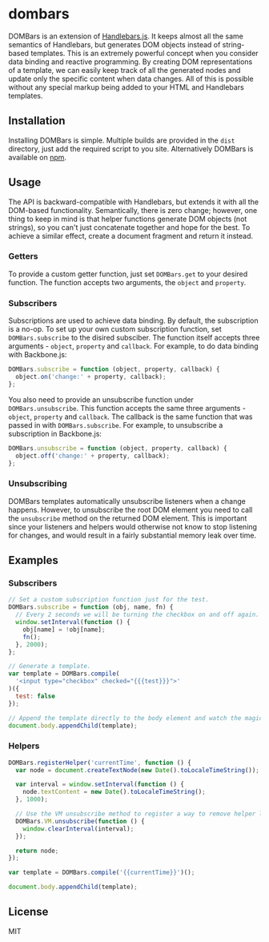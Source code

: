 # dombars

DOMBars is an extension of [Handlebars.js](https://github.com/wycats/handlebars.js). It keeps almost all the same semantics of Handlebars, but generates DOM objects instead of string-based templates. This is an extremely powerful concept when you consider data binding and reactive programming. By creating DOM representations of a template, we can easily keep track of all the generated nodes and update only the specific content when data changes. All of this is possible without any special markup being added to your HTML and Handlebars templates.

## Installation

Installing DOMBars is simple. Multiple builds are provided in the `dist` directory, just add the required script to you site. Alternatively DOMBars is available on [npm](https://npmjs.org/package/dombars).

## Usage

The API is backward-compatible with Handlebars, but extends it with all the DOM-based functionality. Semantically, there is zero change; however, one thing to keep in mind is that helper functions generate DOM objects (not strings), so you can't just concatenate together and hope for the best. To achieve a similar effect, create a document fragment and return it instead.

### Getters

To provide a custom getter function, just set `DOMBars.get` to your desired function. The function accepts two arguments, the `object` and `property`.

### Subscribers

Subscriptions are used to achieve data binding. By default, the subscription is a no-op. To set up your own custom subscription function, set `DOMBars.subscribe` to the disired subsciber. The function itself accepts three arguments - `object`, `property` and `callback`. For example, to do data binding with Backbone.js:

```js
DOMBars.subscribe = function (object, property, callback) {
  object.on('change:' + property, callback);
};
```

You also need to provide an unsubscribe function under `DOMBars.unsubscribe`. This function accepts the same three arguments - `object`, `property` and `callback`. The callback is the same function that was passed in with `DOMBars.subscribe`. For example, to unsubscribe a subscription in Backbone.js:

```js
DOMBars.unsubscribe = function (object, property, callback) {
  object.off('change:' + property, callback);
};
```

### Unsubscribing

DOMBars templates automatically unsubscribe listeners when a change happens. However, to unsubscribe the root DOM element you need to call the `unsubscribe` method on the returned DOM element. This is important since your listeners and helpers would otherwise not know to stop listening for changes, and would result in a fairly substantial memory leak over time.

## Examples

### Subscribers

```js
// Set a custom subscription function just for the test.
DOMBars.subscribe = function (obj, name, fn) {
  // Every 2 seconds we will be turning the checkbox on and off again.
  window.setInterval(function () {
    obj[name] = !obj[name];
    fn();
  }, 2000);
};

// Generate a template.
var template = DOMBars.compile(
  '<input type="checkbox" checked="{{{test}}}">'
)({
  test: false
});

// Append the template directly to the body element and watch the magic happen.
document.body.appendChild(template);
```

### Helpers

```js
DOMBars.registerHelper('currentTime', function () {
  var node = document.createTextNode(new Date().toLocaleTimeString());

  var interval = window.setInterval(function () {
    node.textContent = new Date().toLocaleTimeString();
  }, 1000);

  // Use the VM unsubscribe method to register a way to remove helper listeners.
  DOMBars.VM.unsubscribe(function () {
    window.clearInterval(interval);
  });

  return node;
});

var template = DOMBars.compile('{{currentTime}}')();

document.body.appendChild(template);
```

## License

MIT
